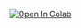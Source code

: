[![Open In Colab](https://colab.research.google.com/assets/colab-badge.svg)](https://colab.research.google.com/github/rohitp934/twittersentiment/new/master/Part1/Part1.ipynb)
